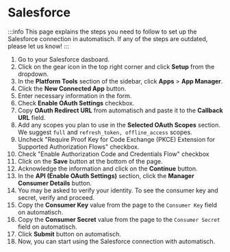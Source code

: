 # Salesforce

:::info
This page explains the steps you need to follow to set up the Salesforce
connection in automatisch. If any of the steps are outdated, please let us know!
:::

1. Go to your Salesforce dasboard.
1. Click on the gear icon in the top right corner and click **Setup** from the dropdown.
1. In the **Platform Tools** section of the sidebar, click **Apps** > **App Manager**.
1. Click the **New Connected App** button.
1. Enter necessary information in the form.
1. Check **Enable OAuth Settings** checkbox.
1. Copy **OAuth Redirect URL** from automatisch and paste it to the **Callback URL** field.
1. Add any scopes you plan to use in the **Selected OAuth Scopes** section. We suggest `full` and `refresh_token, offline_access` scopes.
1. Uncheck "Require Proof Key for Code Exchange (PKCE) Extension for Supported Authorization Flows" checkbox.
1. Check "Enable Authorization Code and Credentials Flow" checkbox
1. Click on the **Save** button at the bottom of the page.
1. Acknowledge the information and click on the **Continue** button.
1. In the **API (Enable OAuth Settings)** section, click the **Manager Consumer Details** button.
1. You may be asked to verify your identity. To see the consumer key and secret, verify and proceed.
1. Copy the **Consumer Key** value from the page to the `Consumer Key` field on automatisch.
1. Copy the **Consumer Secret** value from the page to the `Consumer Secret` field on automatisch.
1. Click **Submit** button on automatisch.
1. Now, you can start using the Salesforce connection with automatisch.
